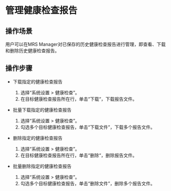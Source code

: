 # 管理健康检查报告<a name="ZH-CN_TOPIC_0035251718"></a>

## 操作场景<a name="section1310202715520"></a>

用户可以在MRS Manager对已保存的历史健康检查报告进行管理，即查看、下载和删除历史健康检查报告。

## 操作步骤<a name="section62632030155221"></a>

-   下载指定的健康检查报告
    1.  选择“系统设置 \> 健康检查”。
    2.  在目标健康检查报告所在行，单击“下载“，下载报告文件。

-   批量下载指定的健康检查报告
    1.  选择“系统设置 \> 健康检查”。
    2.  勾选多个目标健康检查报告，单击“下载文件”，下载多个报告文件。

-   删除指定的健康检查报告
    1.  选择“系统设置 \> 健康检查”。
    2.  在目标健康检查报告所在行，单击“删除“，删除报告文件。

-   批量删除指定的健康检查报告
    1.  选择“系统设置 \> 健康检查”。
    2.  勾选多个目标健康检查报告，单击“删除文件”，删除多个报告文件。


